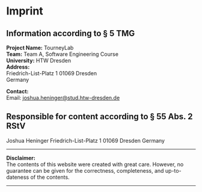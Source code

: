 # Imprint

## Information according to § 5 TMG

**Project Name:** TourneyLab  
**Team:** Team A, Software Engineering Course  
**University:** HTW Dresden  
**Address:**  
Friedrich-List-Platz 1
01069 Dresden  
Germany


**Contact:**  
Email: joshua.heninger@stud.htw-dresden.de

## Responsible for content according to § 55 Abs. 2 RStV

Joshua Heninger 
Friedrich-List-Platz 1
01069 Dresden 
Germany

---

**Disclaimer:**  
The contents of this website were created with great care. However, no guarantee can be given for the correctness, completeness, and up-to-dateness of the contents.

---
